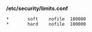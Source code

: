 **/etc/security/limits.conf**

```
*       soft    nofile  100000
*       hard    nofile  100000
```

